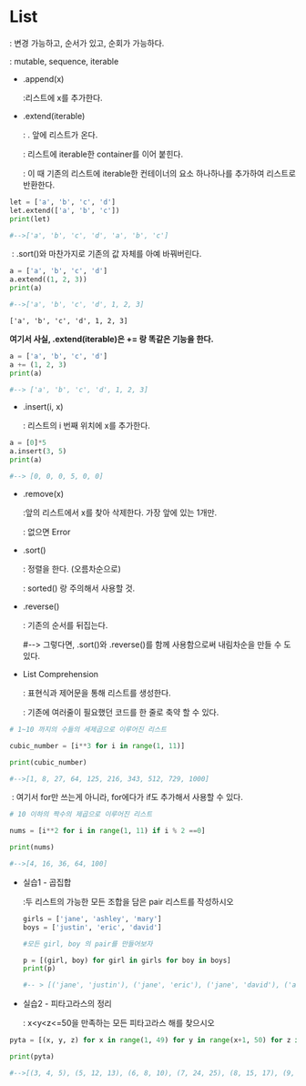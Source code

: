 # List

: 변경 가능하고, 순서가 있고, 순회가 가능하다.

: mutable, sequence, iterable



- .append(x)

  :리스트에 x를 추가한다.



- .extend(iterable)

  : . 앞에 리스트가 온다.

  : 리스트에 iterable한 container를 이어 붙힌다.

  : 이 때 기존의 리스트에 iterable한 컨테이너의 요소 하나하나를 추가하여 리스트로 반환한다.

```python
let = ['a', 'b', 'c', 'd']
let.extend(['a', 'b', 'c'])
print(let)

#-->['a', 'b', 'c', 'd', 'a', 'b', 'c']
```

​	: .sort()와 마찬가지로 기존의 값 자체를 아예 바꿔버린다. 

```python
a = ['a', 'b', 'c', 'd']
a.extend((1, 2, 3))
print(a)

#-->['a', 'b', 'c', 'd', 1, 2, 3]
```

```
['a', 'b', 'c', 'd', 1, 2, 3]
```

**여기서 사실, .extend(iterable)은 += 랑 똑같은 기능을 한다.**

```python
a = ['a', 'b', 'c', 'd']
a += (1, 2, 3)
print(a)

#--> ['a', 'b', 'c', 'd', 1, 2, 3]
```



- .insert(i, x)

  : 리스트의 i 번째 위치에 x를 추가한다.

```python
a = [0]*5
a.insert(3, 5)
print(a)

#--> [0, 0, 0, 5, 0, 0]
```



- .remove(x)

  :앞의 리스트에서 x를 찾아 삭제한다. 가장 앞에 있는 1개만.

  : 없으면 Error



- .sort()

  : 정렬을 한다. (오름차순으로)

  : sorted() 랑 주의해서 사용할 것.



- .reverse()

  : 기존의 순서를 뒤집는다.

  #--> 그렇다면,   .sort()와 .reverse()를 함께 사용함으로써 내림차순을 만들 수 도 있다.



- List Comprehension

  : 표현식과 제어문을 통해 리스트를 생성한다.

  : 기존에 여러줄이 필요했던 코드를 한 줄로 축약 할 수 있다.

```python
# 1~10 까지의 수들의 세제곱으로 이루어진 리스트

cubic_number = [i**3 for i in range(1, 11)]

print(cubic_number)

#-->[1, 8, 27, 64, 125, 216, 343, 512, 729, 1000]
```



​	: 여기서 for만 쓰는게 아니라, for에다가 if도 추가해서 사용할 수 있다.

```python
# 10 이하의 짝수의 제곱으로 이루어진 리스트

nums = [i**2 for i in range(1, 11) if i % 2 ==0]

print(nums)

#-->[4, 16, 36, 64, 100]
```



- 실습1 - 곱집합

  :두 리스트의 가능한 모든 조합을 담은 pair 리스트를 작성하시오

  ```python
  girls = ['jane', 'ashley', 'mary']
  boys = ['justin', 'eric', 'david']
  ```

  ```python
  #모든 girl, boy 의 pair를 만들어보자
  
  p = [(girl, boy) for girl in girls for boy in boys]
  print(p)
  
  #-- > [('jane', 'justin'), ('jane', 'eric'), ('jane', 'david'), ('ashley', 'justin'), ('ashley', 'eric'), ('ashley', 'david'), ('mary', 'justin'), ('mary', 'eric'), ('mary', 'david')]
  ```

  

- 실습2 - 피타고라스의 정리

  : x<y<z<=50을 만족하는 모든 피타고라스 해를 찾으시오

```python
pyta = [(x, y, z) for x in range(1, 49) for y in range(x+1, 50) for z in range(y+1, 51) if x**2+y**2 == z**2]

print(pyta)

#-->[(3, 4, 5), (5, 12, 13), (6, 8, 10), (7, 24, 25), (8, 15, 17), (9, 12, 15), (9, 40, 41), (10, 24, 26), (12, 16, 20), (12, 35, 37), (14, 48, 50), (15, 20, 25), (15, 36, 39), (16, 30, 34), (18, 24, 30), (20, 21, 29), (21, 28, 35), (24, 32, 40), (27, 36, 45), (30, 40, 50)]
```





